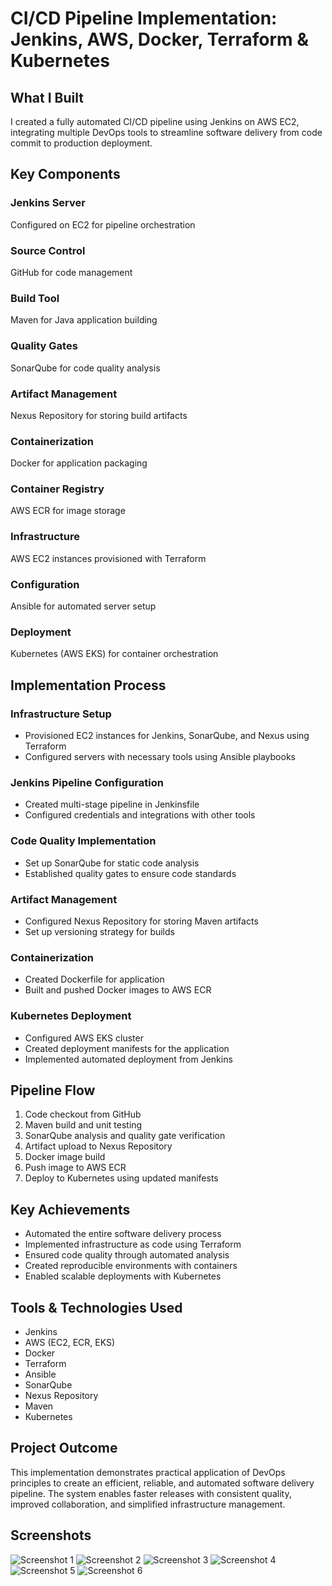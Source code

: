 CI/CD Pipeline Implementation: Jenkins, AWS, Docker, Terraform & Kubernetes
============================================================

What I Built
------------

I created a fully automated CI/CD pipeline using Jenkins on AWS EC2, integrating multiple DevOps tools to streamline software delivery from code commit to production deployment.

Key Components
---------------

### Jenkins Server

Configured on EC2 for pipeline orchestration

### Source Control

GitHub for code management

### Build Tool

Maven for Java application building

### Quality Gates

SonarQube for code quality analysis

### Artifact Management

Nexus Repository for storing build artifacts

### Containerization

Docker for application packaging

### Container Registry

AWS ECR for image storage

### Infrastructure

AWS EC2 instances provisioned with Terraform

### Configuration

Ansible for automated server setup

### Deployment

Kubernetes (AWS EKS) for container orchestration

Implementation Process
--------------------

### Infrastructure Setup

* Provisioned EC2 instances for Jenkins, SonarQube, and Nexus using Terraform
* Configured servers with necessary tools using Ansible playbooks

### Jenkins Pipeline Configuration

* Created multi-stage pipeline in Jenkinsfile
* Configured credentials and integrations with other tools

### Code Quality Implementation

* Set up SonarQube for static code analysis
* Established quality gates to ensure code standards

### Artifact Management

* Configured Nexus Repository for storing Maven artifacts
* Set up versioning strategy for builds

### Containerization

* Created Dockerfile for application
* Built and pushed Docker images to AWS ECR

### Kubernetes Deployment

* Configured AWS EKS cluster
* Created deployment manifests for the application
* Implemented automated deployment from Jenkins

Pipeline Flow
-------------

1. Code checkout from GitHub
2. Maven build and unit testing
3. SonarQube analysis and quality gate verification
4. Artifact upload to Nexus Repository
5. Docker image build
6. Push image to AWS ECR
7. Deploy to Kubernetes using updated manifests

Key Achievements
----------------

* Automated the entire software delivery process
* Implemented infrastructure as code using Terraform
* Ensured code quality through automated analysis
* Created reproducible environments with containers
* Enabled scalable deployments with Kubernetes

Tools & Technologies Used
-------------------------

* Jenkins
* AWS (EC2, ECR, EKS)
* Docker
* Terraform
* Ansible
* SonarQube
* Nexus Repository
* Maven
* Kubernetes

Project Outcome
--------------

This implementation demonstrates practical application of DevOps principles to create an efficient, reliable, and automated software delivery pipeline. The system enables faster releases with consistent quality, improved collaboration, and simplified infrastructure management.

Screenshots
----------

![Screenshot 1](./images/1.jpeg)
![Screenshot 2](./images/2.jpeg)
![Screenshot 3](./images/3.jpeg)
![Screenshot 4](./images/4.jpeg)
![Screenshot 5](./images/5.jpeg)
![Screenshot 6](./images/6.jpeg)


